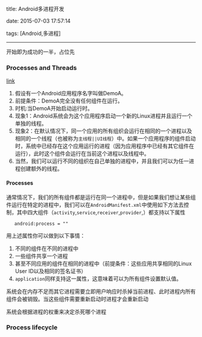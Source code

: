 
 title: Android多进程开发
 
 date: 2015-07-03 17:57:14
 
 tags: [Android,多进程] 

---

开始即为成功的一半，占位先

### Processes and Threads

[link](http://developer.android.com/guide/components/processes-and-threads.html)

1. 假设有一个Android应用程序名字叫做DemoA。
2. 前提条件：DemoA完全没有任何组件在运行。
3. 时机:当DemoA开始启动运行时。
4. 现象1：Android系统会为这个应用程序启动一个新的Linux进程并且运行一个单独的线程。
5. 现象2：在默认情况下，同一个应用的所有组织会运行在相同的一个进程以及相同的一个线程（也被称为`主线程||UI线程`）中。如果一个应用程序的组件启动时，系统中已经存在这个应用运行的进程（因为应用程序中已经有其它组件在运行），此时这个组件会运行在当前这个进程以及线程中。
6. 当然，我们可以运行不同的组织在自己单独的进程中，并且我们可以为任一进程创建额外的线程。

<!--more-->



#### Processes

通常情况下，我们的所有组件都是运行在同一个进程中，但是如果我们想让某些组件运行在特定的进程中，我们可以在`AndroidManifest.xml`中使用如下方法去控制，其中四大组件（`activity`,`service`,`receiver`,`provider`,）都支持以下属性


```
   android:process = ""
```

用上述属性你可以做到以下事情：

1. 不同的组件在不同的进程中
2. 一些组件共享一个进程
3. 甚至不同应用的组件在相同的进程中（前提条件：这些应用共享相同的Linux User ID以及相同的签名证书）
4. `application`同样支持这一属性，这意味着可以为所有组件设置默认值。

系统会在内存不足而其它进程需要立即用户响应时杀掉当前进程、此时进程内所有组件会被销毁。当这些组件需要重新启动时进程才会重新启动

系统会根据进程的权重来决定杀死哪个进程

### Process lifecycle

